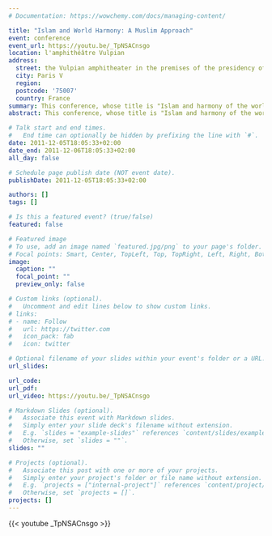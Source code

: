 ```yaml
---
# Documentation: https://wowchemy.com/docs/managing-content/

title: "Islam and World Harmony: A Muslim Approach"
event: conference
event_url: https://youtu.be/_TpNSACnsgo
location: l'amphithéâtre Vulpian 
address:
  street: the Vulpian amphitheater in the premises of the presidency of the University of Paris V
  city: Paris V
  region:
  postcode: '75007'
  country: France
summary: This conference, whose title is "Islam and harmony of the world; a Muslim approach" took place at the Vulpian amphitheater in the premises of the presidency of the University of Paris V
abstract: This conference, whose title is "Islam and harmony of the world; a Muslim approach" took place at the Vulpian amphitheater in the premises of the presidency of the University of Paris V during the international colloquium organized by the IPU on 5 and December 6, 2011 in Paris and titled; “The Roots of Cultures and Globalization. "

# Talk start and end times.
#   End time can optionally be hidden by prefixing the line with `#`.
date: 2011-12-05T18:05:33+02:00
date_end: 2011-12-06T18:05:33+02:00
all_day: false

# Schedule page publish date (NOT event date).
publishDate: 2011-12-05T18:05:33+02:00

authors: []
tags: []

# Is this a featured event? (true/false)
featured: false

# Featured image
# To use, add an image named `featured.jpg/png` to your page's folder. 
# Focal points: Smart, Center, TopLeft, Top, TopRight, Left, Right, BottomLeft, Bottom, BottomRight.
image:
  caption: ""
  focal_point: ""
  preview_only: false

# Custom links (optional).
#   Uncomment and edit lines below to show custom links.
# links:
# - name: Follow
#   url: https://twitter.com
#   icon_pack: fab
#   icon: twitter

# Optional filename of your slides within your event's folder or a URL.
url_slides:

url_code:
url_pdf:
url_video: https://youtu.be/_TpNSACnsgo

# Markdown Slides (optional).
#   Associate this event with Markdown slides.
#   Simply enter your slide deck's filename without extension.
#   E.g. `slides = "example-slides"` references `content/slides/example-slides.md`.
#   Otherwise, set `slides = ""`.
slides: ""

# Projects (optional).
#   Associate this post with one or more of your projects.
#   Simply enter your project's folder or file name without extension.
#   E.g. `projects = ["internal-project"]` references `content/project/deep-learning/index.md`.
#   Otherwise, set `projects = []`.
projects: []
---
```

{{< youtube _TpNSACnsgo >}}
 <style>
   footer p:nth-child(2) {
    font-size: 0.75rem;
    text-align: center;
    display: none;
}
blockquote{
  display: none;
}
 </style>